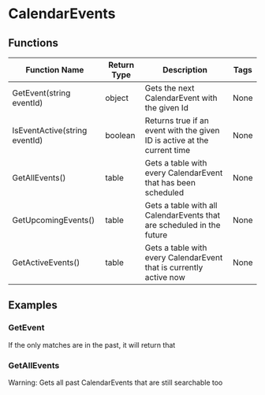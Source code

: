 # CalendarEvents

## Functions

| Function Name                 | Return Type | Description                                                              | Tags |
|-------------------------------|-------------|--------------------------------------------------------------------------|------|
| GetEvent(string eventId)      | object      | Gets the next CalendarEvent with the given Id                            | None |
| IsEventActive(string eventId) | boolean     | Returns true if an event with the given ID is active at the current time | None |
| GetAllEvents()                | table       | Gets a table with every CalendarEvent that has been scheduled            | None |
| GetUpcomingEvents()           | table       | Gets a table with all CalendarEvents that are scheduled in the future    | None |
| GetActiveEvents()             | table       | Gets a table with every CalendarEvent that is currently active now       | None | 

## Examples

### GetEvent

If the only matches are in the past, it will return that

### GetAllEvents

Warning: Gets all past CalendarEvents that are still searchable too